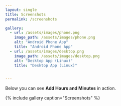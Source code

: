 ```yaml
---
layout: single
title: Screenshots
permalink: /screenshots

gallery:
  - url: /assets/images/phone.png
    image_path: /assets/images/phone.png
    alt: "Android Phone App"
    title: "Android Phone App"
  - url: /assets/images/desktop.png
    image_path: /assets/images/desktop.png
    alt: "Desktop App (Linux)"
    title: "Desktop App (Linux)"


---
```


Below you can see **Add Hours and Minutes** in action.

{% include gallery caption="Screenshots" %}
